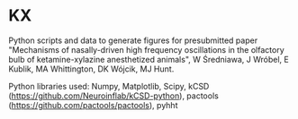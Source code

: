 # KX

Python scripts and data to generate figures for presubmitted paper "Mechanisms of nasally-driven high frequency oscillations in the olfactory bulb of ketamine-xylazine anesthetized animals", W Średniawa, J Wróbel, E Kublik, MA Whittington, DK Wójcik, MJ Hunt.

Python libraries used:
Numpy, Matplotlib, Scipy, kCSD (https://github.com/Neuroinflab/kCSD-python), pactools (https://github.com/pactools/pactools), pyhht
